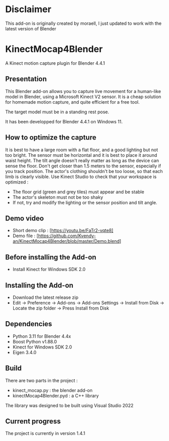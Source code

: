# Disclaimer
This add-on is originally created by moraell, I just updated to work with the latest version of Blender

# KinectMocap4Blender
A Kinect motion capture plugin for Blender 4.4.1

## Presentation
This Blender add-on allows you to capture live movement for a human-like model in Blender, using a Microsoft Kinect V2 sensor. It is a cheap solution for homemade motion capture, and quite efficient for a free tool.

The target model must be in a standing rest pose.

It has been developped for Blender 4.4.1 on Windows 11.

## How to optimize the capture
It is best to have a large room with a flat floor, and a good lighting but not too bright.
The sensor must be horizontal and it is best to place it around waist height.
The tilt angle doesn't really matter as long as the device can sense the floor.
Don't get closer than 1.5 meters to the sensor, especially if you track position.
The actor's clothing shouldn't be too loose, so that each limb is clearly visible.
Use Kinect Studio to check that your workspace is optimized :
  - The floor grid (green and grey tiles) must appear and be stable
  - The actor's skeleton must not be too shaky
  - If not, try and modify the lighting or the sensor position and tilt angle.

## Demo video 

- Short demo clip : [https://youtu.be/FaTr2-vqte8]
- Demo file : [https://github.com/Kvendy-an/KinectMocap4Blender/blob/master/Demo.blend]

## Before installing the Add-on
- Install Kinect for Windows SDK 2.0

## Installing the Add-on
- Download the latest release zip
- Edit -> Preference -> Add-ons -> Add-ons Settings -> Install from Disk -> Locate the zip folder -> Press Install from Disk

## Dependencies
- Python 3.11 for Blender 4.4x
- Boost Python v1.88.0
- Kinect for Windows SDK 2.0
- Eigen 3.4.0

## Build
There are two parts in the project :
  - kinect_mocap.py : the blender add-on
  - kinectMocap4Blender.pyd : a C++ library

The library was designed to be built using Visual Studio 2022

## Current progress
The project is currently in version 1.4.1
